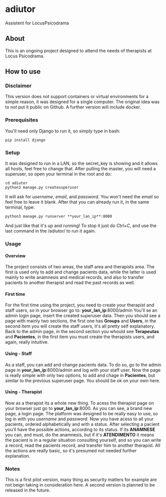 # adiutor
Assistent for LocusPsicodrama

## About
This is an ongoing project designed to attend the needs of therapists at Locus Psicodrama.

## How to use
### Disclaimer
This version does not support containers or virtual environments for a simple reason, it was designed for a single computer. The original idea was to not put it public on Github. A further version will include docker.
### Prerequisites
You'll need only Django to run it, so simply type in bash:
```
pip install django
```
### Setup
It was designed to run in a LAN, so the secret_key is showing and it allows all hosts, feel free to change that.
After pulling the master, you will need a superuser, so open your terminal in the root and do:
```
cd adiutor
python3 manage.py createsuperuser
```
It will ask for *username*, *email*, and *password*. You won't need the *email* so feel free to leave it blank.
After that you can already run it, in the same terminal, type:
```
python3 manage.py runserver **your_lan_ip**:8000
```
And just like that it's up and running!
To stop it just do *Ctrl+C*, and use the last command in the /adiutor/ to run it again.

### Usage
#### Overview
The project consists of two areas, the staff area and therapists area.
The first is used only to add and change pacients data, while the latter is used mainly to write anamnesis and medical records, and also to transfer pacients to another therapist and read the past records as well.
#### First time
For the first time using the project, you need to create your therapist and staff users, so in your browser go to:
**your_lan_ip**:8000/admin
You'll se an admin login page, insert the created superuser data. Then you should see a page with mainly two sections, the first one has **Groups** and **Users**, in the second item you will create the staff users, it's all pretty self explanatory.
Back to the admin page, in the second section you whould see **Terapeutas** and **Pacientes**, in the first item you must create the therapists users, and again, really intuitive.
#### Using - Staff
As a staff, you can add and change pacients data. To do so, go to the admin page in **your_lan_ip**:8000/admin and log with your staff user. Now the page is really simple with only two options, to add and chage in **Pacientes**, but similar to the previous superuser page. You should be ok on your own here.
#### Using - Therapist
Now as a therapist its a whole new thing.
To acess the therapist page on your browser just go to **your_lan_ip**:8000. As you can see, a brand new page, a login page. The platform was designed to be really easy to use, so log in with you *username* and *password*.
Now you have acess to all your pacients, ordered alphabetically and with a status. After selecting a pacient you'll have the possible actions, according to its status. If its **ANAMNESE** you can, and must, do the anamnesis, but if it's **ATENDIMENTO** it means the pacient is in a regular situation consulting yourself, and so you can write a record, read the pacients record, and transfer him to another therapist.
All the actions are really basic, so it's presumed not needed further explanation.
### Notes
This is a first pilot version, many thing as security matters for example are not beign taking in consideration here.
A second version is planned to be released in the future.
